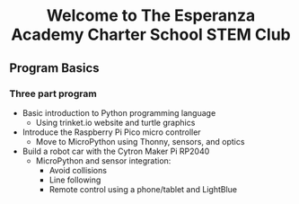 
# <center>Welcome to The Esperanza Academy Charter School STEM Club</center>

## Program Basics

### Three part program
* Basic introduction to Python programming language
    * Using trinket.io website and turtle graphics
* Introduce the Raspberry Pi Pico micro controller
    * Move to MicroPython using Thonny, sensors, and optics
* Build a robot car with the Cytron Maker Pi RP2040
    * MicroPython and sensor integration:
        * Avoid collisions
        * Line following
        * Remote control using a phone/tablet and LightBlue
